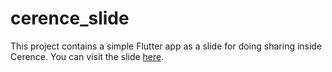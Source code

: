 # cerence_slide

This project contains a simple Flutter app as a slide for doing sharing inside Cerence. You can visit the slide [here](https://zonble.github.io/cerence_slide/).

